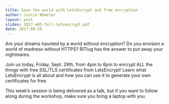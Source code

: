 ```yaml
---
title: Save the world with LetsEncrypt and free encryption
author: Justin Wheeler
layout: post
slides: 2017-w05-fall-letsencrypt.pdf
date: 2017-09-29
---
```


Are your dreams haunted by a world without encryption? Do you envision a world of madness without HTTPS? RITlug has the answer to put away your nightmares.

Join us today, Friday, Sept. 29th, from 4pm to 6pm to encrypt ALL the things with free SSL/TLS certificates from LetsEncrypt! Learn what LetsEncrypt is all about and how you can use it to generate your own certificates for free.

This week’s session is being delivered as a talk, but if you want to follow along during the workshop, make sure you bring a laptop with you.

